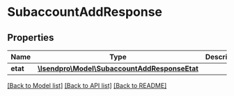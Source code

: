# SubaccountAddResponse

## Properties
Name | Type | Description | Notes
------------ | ------------- | ------------- | -------------
**etat** | [**\Isendpro\Model\SubaccountAddResponseEtat**](SubaccountAddResponseEtat.md) |  | [optional] 

[[Back to Model list]](../README.md#documentation-for-models) [[Back to API list]](../README.md#documentation-for-api-endpoints) [[Back to README]](../README.md)



